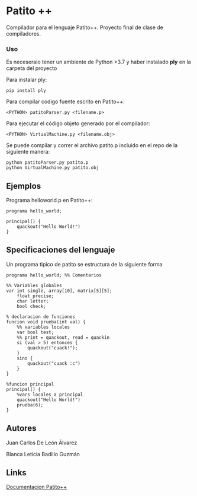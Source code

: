 # Patito ++

Compilador para el lenguaje Patito++. Proyecto final de clase de compiladores.


### Uso

Es neceseraio tener un ambiente de Python >3.7 y haber instalado **ply** en la carpeta del 
proyecto

Para instalar ply: 
```
pip install ply
```

Para compilar codigo fuente escrito en Patito++:

```
<PYTHON> patitoParser.py <filename.p>
```

Para ejecutar el código objeto generado por el compilador:

```
<PYTHON> VirtualMachine.py <filename.obj>
```

Se puede compilar y correr el archivo patito.p incluido en el repo de la siguiente manera:
```
python patitoParser.py patito.p
python VirtualMachine.py patito.obj
```

## Ejemplos

Programa helloworld.p en Patito++:
```
programa hello_world;

principal() {
    quackout("Hello World!")
}
```

## Specificaciones del lenguaje

Un programa tipico de patito se estructura de la siguiente forma
```
programa hello_world; %% Comentarios

%% Variables globales
var int single, array[10], matrix[5][5];
    float precise;
    char letter;
    bool check;

% declaracion de funciones
funcion void prueba(int val) {
    %% variables locales
    var bool test;
    %% print = quackout, read = quackin
    si (val > 5) entonces {
        quackout("cuack!");
    }
    sino {
        quackout("cuack :c")
    }
}

%funcion principal
principal() {
    %vars locales a principal
    quackout("Hello World!")
    prueba(6);
}
```


## Autores

Juan Carlos De León Álvarez

Blanca Leticia Badillo Guzmán

## Links

[Documentacion Patito++](http://www.example.com)
